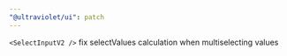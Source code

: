 ```yaml
---
"@ultraviolet/ui": patch
---
```


`<SelectInputV2 />` fix selectValues calculation when multiselecting values
